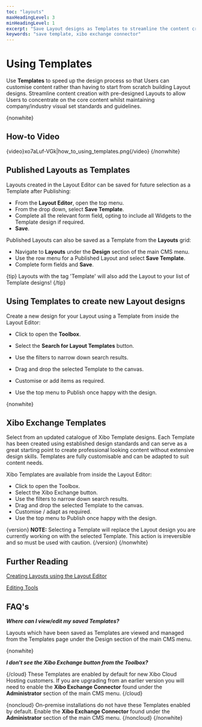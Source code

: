 ```yaml
---
toc: "layouts"
maxHeadingLevel: 3
minHeadingLevel: 1
excerpt: "Save Layout designs as Templates to streamline the content creation process"
keywords: "save template, xibo exchange connector"
---
```


# Using Templates

Use **Templates** to speed up the design process so that Users can customise content rather than having to start from scratch building Layout designs. Streamline content creation with pre-designed Layouts to allow Users to concentrate on the core content whilst maintaining company/industry visual set standards and guidelines.

{nonwhite}

## How-to Video

{video}xo7aLuf-VGk|how_to_using_templates.png{/video}
{/nonwhite}

## Published Layouts as Templates

Layouts created in the Layout Editor can be saved for future selection as a Template after Publishing:

- From the **Layout Editor**, open the top menu.
- From the drop down, select **Save Template**.
- Complete all the relevant form field, opting to include all Widgets to the Template design if required.
- **Save**.

Published Layouts can also be saved as a Template from the **Layouts** grid:

- Navigate to **Layouts** under the **Design** section of the main CMS menu.
- Use the row menu for a Published Layout and select **Save Template**.
- Complete form fields and **Save**.

{tip}
Layouts with the tag 'Template' will also add the Layout to your list of Template designs!
{/tip}

## Using Templates to create new Layout designs

Create a new design for your Layout using a Template from inside the Layout Editor:

- Click to open the **Toolbox**.

- Select the **Search for Layout Templates** button.

- Use the filters to narrow down search results.

- Drag and drop the selected Template to the canvas.

- Customise or add items as required.

- Use the top menu to Publish once happy with the design.


{nonwhite}

## Xibo Exchange Templates

Select from an updated catalogue of Xibo Template designs. Each Template has been created using established design standards and can serve as a great starting point to create professional looking content without extensive design skills. Templates are fully customisable and can be adapted to suit content needs. 

Xibo Templates are available from inside the Layout Editor:

- Click to open the Toolbox.
- Select the Xibo Exchange button.
- Use the filters to narrow down search results.
- Drag and drop the selected Template to the canvas.
- Customise / adapt as required.
- Use the top menu to Publish once happy with the design.

{version}
**NOTE:** Selecting a Template will replace the Layout design you are currently working on with the selected Template. This action is irreversible and so must be used with caution.
{/version}
{/nonwhite}

## Further Reading

[Creating Layouts using the Layout Editor](layouts_editor.htmll)

[Editing Tools](layouts_editor_editing_tools.html)

## FAQ's

***Where can I view/edit my saved Templates?***

Layouts which have been saved as Templates are viewed and managed from the Templates page under the Design section of the main CMS menu.

{nonwhite}

***I don't see the Xibo Exchange button from the Toolbox?***

{/cloud}
These Templates are enabled by default for new Xibo Cloud Hosting customers. If you are upgrading from an earlier version you will need to enable the **Xibo Exchange Connector** found under the **Administrator** section of the main CMS menu.
{/cloud}

{noncloud}
On-premise installations do not have these Templates enabled by default. Enable the **Xibo Exchange Connector** found under the **Administrator** section of the main CMS menu.
{/noncloud}
{/nonwhite}
